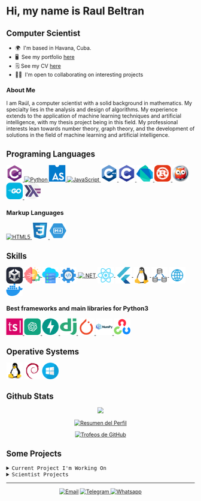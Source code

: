 # Hi, my name is Raul Beltran

## Computer Scientist
* 🌍  I'm based in Havana, Cuba.
* 🖥️  See my portfolio [here](https://rb58853.github.io/CV/)
* 🗒️  See my CV [here](https://github.com/rb58853/rb58853/raw/main/assets/cv%20.pdf)
* 🤝🏻  I'm open to collaborating on interesting projects


### About Me
I am Raúl, a computer scientist with a solid background in mathematics. My specialty lies in the analysis and design of algorithms. My experience extends to the application of machine learning techniques and artificial intelligence, with my thesis project being in this field.
My professional interests lean towards number theory, graph theory, and the development of solutions in the field of machine learning and artificial intelligence.


<!-- **Socials**
<p align="left"> <a href="https://www.github.com/rb58853" target="_blank" rel="noreferrer"><img src="assets/github.svg" width="30" height="30" /></a> <a href="https://t.me/rb58853" target="_blank" rel="noreferrer"><img src="assets/telegram.svg" width="30" height="30" /></a> <a href="mailto:rb58853@gmail.com" target="_blank" rel="noreferrer"><img src="assets/gmail.svg" width="30" height="30" /></a></p> -->


<!-- <h2 align = "center"> Programing Languages</h2> -->
## Programing Languages
<a align= "left" href = "https://rb58853.github.io/CV/#/skills">
    <img src="https://raw.githubusercontent.com/devicons/devicon/master/icons/csharp/csharp-original.svg" minwidth= "44" minheight="44" width="44" height="44" alt="C#" title="C#"/>
    <img src="https://raw.githubusercontent.com/danielcranney/readme-generator/main/public/icons/skills/python-colored.svg" width="44" height="44" alt="Python" title="Python"/>
    <img src="https://github.com/rb58853/rb58853/raw/main/assets/asm.svg" width="44" height="44" alt="MIPS" title="Assembly"/>
    <img src="https://raw.githubusercontent.com/danielcranney/readme-generator/main/public/icons/skills/javascript-colored.svg" width="44" height="44" alt="JavaScript" title="JavaScript"/>
    <img src="https://raw.githubusercontent.com/devicons/devicon/master/icons/cplusplus/cplusplus-original.svg" width="44" height="44" alt="C++" title="C++" />
    <img src="assets/c.png" width="44" height="44" alt="C" title="C"/> 
    <img src="https://raw.githubusercontent.com/devicons/devicon/master/icons/dart/dart-original.svg" width="44" height="44" alt="Dart" title="Dart"/>
    <img src="assets/SkillIconsRust.png" width="44" height="44" alt="RUST" title="Rust"/> 
    <img src="assets/Prolog.png" width="44" height="44" alt="Prolog" title="Prolog"/>
    <img src="assets/GO.png" width="44" height="44" alt="Golang" title="Golang"/> 
    <img src="assets/Haskell.png" width="44" height="44" alt="Haskell" title="Haskell"/> 
</a>   



<!-- <h3 align="center">Markup Languages</h3> -->
### Markup Languages
<a align= "left" href = "https://rb58853.github.io/CV/#/skills">
    <img src="https://raw.githubusercontent.com/danielcranney/readme-generator/main/public/icons/skills/html5-colored.svg" width="44" height="44" alt="HTML5" title="HTML5">
    <img src="https://raw.githubusercontent.com/devicons/devicon/master/icons/css3/css3-original.svg" width="44" height="44" alt="CSS" title="CSS">
    <img src="assets/markdown.png" width="44" height="44" alt="Markdown" title="Markdown">
</a>

<!-- <h2 align = "center"> Skills</h2> -->
## Skills
<a align= "left" href = "https://rb58853.github.io/CV/#/skills">
  <!-- <img align="center" src="https://raw.githubusercontent.com/devicons/devicon/master/icons/unity/unity-original.svg" width="44" height="44" alt="Unity" title="Unity"/> -->
  <img align="center" src="assets/Unity.png" width="44" height="44" alt="Unity" title="Unity"/>
  <img align="center" src="assets/AI.png" width="44" height="44" alt="Python" title="Artificial Intelligence"/>
  <img align="center" src="assets/SRI.png" width="44" height="44" alt="C#" title="Information Retrieval Systems"/>
  <img align="center" src="assets/compiler.png" width="44" height="44" alt="Compilers" title="Compilers"/>
  <img align="center" src="https://raw.githubusercontent.com/danielcranney/readme-generator/main/public/icons/skills/dot-net-colored.svg" width="44" height="44" alt=".NET" title=".Net"/>
  <img align="center" src="https://raw.githubusercontent.com/devicons/devicon/master/icons/react/react-original.svg" width="44" height="44" alt="C#" title="ReactJS"/>
  <img align="center" src="https://raw.githubusercontent.com/devicons/devicon/master/icons/flutter/flutter-original.svg" width="44" height="44" alt="C#" title="Flutter" />
  <img align="center" src="assets/OS.png" width="44" height="44" alt="C#" title="Operative Systems"/>
  <img align="center" src="assets/DS.png" width="44" height="44" alt="DS" title="Distributed Systems"/>
  <img align="center" src="assets/networks.png" width="44" height="44" alt="Networks" title="Networks"/>
  <img align="center" src="assets/docker.png" width="44" height="33" alt="Docker" title="Docker"/>
</a>




<!-- <h3 align = "center"> Best frameworks and main libraries for Python3</h3> -->
### Best frameworks and main libraries for Python3
<a align= "left" href = "https://rb58853.github.io/CV/#/skills">
    <img src="https://github.com/rb58853/rb58853/raw/main/assets/typesense.webp" width="44" height="44" alt="Python" title="Typesense"/>
    <img src="https://github.com/rb58853/rb58853/raw/main/assets/openai.svg" width="44" height="44" alt="openai" title="OpenAI"/>
    <img src="https://github.com/devicons/devicon/raw/master/icons/fastapi/fastapi-original.svg" width="44" height="44" alt="Python" title="FastAPI"/>
    <img src="assets/django.png" width="44" height="44" alt="Django" title="Django"/>
    <img src="https://github.com/devicons/devicon/blob/master/icons/pytorch/pytorch-original.svg" title="Pytorch"  alt="Pytorch" width="44" height="44" title="Pytorch"/>
    <img src="https://github.com/devicons/devicon/blob/master/icons/numpy/numpy-original-wordmark.svg" title="Numpy" alt="Numpy" width="44" height="44" title="Numpy"/>
    <img src="https://github.com/devicons/devicon/blob/master/icons/opencv/opencv-original.svg" alt="mpl" width="44" height="44" title="OpenCV"/>
</a>




<!-- <h2 align = "center">Operative Systems</h2> -->
## Operative Systems
<div align= "left">
  <img src="https://raw.githubusercontent.com/devicons/devicon/master/icons/linux/linux-original.svg" title="Linux" alt="Linux" width="44" height="44"/> 
  <img src="https://raw.githubusercontent.com/devicons/devicon/master/icons/debian/debian-original.svg"  title="Debian" alt="Debian" width="44" height="44"/> 
  <img src="assets/windows.png"  title="Windows" alt="Windows" width="44" height="44"/> 
</div>














<!-- <h2 align = "center">Github Stats</h2> -->
## Github Stats
<div align = "center">
<img width="1200" height="auto" src="https://streak-stats.demolab.com?user=rb58853&theme=radical&hide_border=false&border_radius=5&card_width=1200">


[![Resumen del Perfil](https://github-profile-summary-cards.vercel.app/api/cards/profile-details?username=rb58853&theme=radical)](https://github.com/rb58853)

<!-- [![Estadísticas de GitHub](https://github-readme-stats.vercel.app/api?username=rb58853&show_icons=true&theme=radical)](https://github.com/rb58853) -->

[![Trofeos de GitHub](https://github-profile-trophy.vercel.app/?username=rb58853&theme=radical&row=1&column=5&hide=no-frame,stars)](https://github.com/rb58853)

<!-- [![Estadísticas del lenguaje](https://github-readme-stats.vercel.app/api/top-langs/?username=rb58853&theme=radical&size_weight=0&count_weight=1&hide=CSS,HTML)](https://github.com/anuraghazra/github-readme-stats) -->

<!-- [![committers.top badge](https://user-badge.committers.top/cuba/rb58853.svg)](https://user-badge.committers.top/cuba/rb58853) -->

</div>
















<!-- <h2 align="center">Some Projects</h2> -->
## Some Projects
<div align="left">
    <details>
        <summary><kbd>Current Project I'm Working On</kbd></summary>
        <!-- <kbd> -->
        <div align= "center"><img width="300" height="auto" src="assets/projects/arcane/Logo.png"></div>
        <div align="left">

  ## Arcane
  Arcane is an innovative digital game that combines a sophisticated card-based combat system with traditional roguelike mechanics. The game implements three distinctive magical specializations: Elemental Mage (dominion of natural elements), Summoner Mage (convocation of supernatural entities) and Blood Mage (manipulation of vital essence).
  The technical system is built on Unity with C#, incorporating SOLID principles and agile development methodologies. A distinctive feature is its evolutionary card system, where each specialization has its own unique library of magical cards.
  
  To ensure global accessibility, Arcane implements an advanced internationalization system supporting multiple languages, including Spanish, English, Simplified/Traditional Chinese, Japanese, Korean, among others.

  The game offers broad possibilities for future expansion, including:
  * New magical systems and specializations
  * Expansion of the progression system
  * Multiplayer modes
  * New gameplay mechanics
  ### Languages and Technologies
  - **Unity**: Graphics engine used to generate the game
  - **C#**: Project code is programmed in C#
  - **Python**: Used in parallel to generate languages in indexing time
  - **OpenAI**: Python library used to automate language generation with NLP models
  ### Current Status
  Currently in development mode and is a closed-source project. Once the project is completed, an open-source repository will be created with purely informational purposes.

</div>
<!-- </kbd> -->
</div>
</details>

<details><summary align = "left"><kbd>Scientist Projects</kbd></summary>
<details><summary align = "left">Audio Genre Classification</summary>
<div>

## Audio Genre Classification

The classification of music genres plays a crucial role in modern digital audio signal processing applications. In this study, we propose several machine learning approaches to accurately categorize music tracks into predefined genres. Each approach uses different sets of features that can be extracted from songs; ranging from common ones like MFCC (Mel-frequency cepstral coefficients) and direct audio signals to less explored features in this context such as song lyrics and Wavelet Transform. To evaluate the models, we use the GTZAN reference dataset in the field. The results obtained highlight that song lyrics do not contribute much to classification, at least in the dataset used. The other models show results consistent with the state of the art, with an accuracy between 75% and 80%.

### Languages and Technologies
* Machin Learning / Artificial Intelligence | Python
* Models: CNN, RNN
* Keywords: Music genre, CNN, spectrograms, MFCC, Conv1D, encoder

<div align = "right">
<kbd><a href="https://github.com/science-engineering-art/mugenfier">
<!-- <img src="assets/github.svg" width="15" height="15" alt=""/>  -->
repository</a></kbd>   
<kbd><a href="https://rb58853.github.io/CV/projects/audioML/audioML.pdf">paper</a></kbd>
<div>

</div>
</details>
<details><summary align = "left">Image Retrieval System using Machine Learning</summary>
<div>

## Image Retrieval System using Machine Learning
In this project, the problem of precise image retrieval is addressed. The work employs a new approach: the application of the Segment Anything (SAM) segmentation models and the Constractive Language-Image Pretraining (CLIP) model for the generation of multimodal embeddings. Special emphasis is placed on image retrieval via precise queries, taking into account the position of image segments that compose the same, processing both text and images.

### Languages and Technologies
* IRS / ML / AI | Python
* Keywords: Embeddings, Multimodals Embeddings

<div align = "right">
<kbd><a href="https://github.com/rb58853/ML-RSI-Images">
<!-- <img src="assets/github.svg" width="15" height="15" alt=""/>  -->
repository</a></kbd>   
<kbd><a href="https://rb58853.github.io/CV/projects/IRSImagesCLIP/IRSImagesCLIP.pdf">paper</a></kbd>
<div>
</div>
</details>
</details>







---
<div align=center>
 <!-- <a href="https://www.linkedin.com/in/kartikkapgate/" target="_blank"><img src="https://img.shields.io/static/v1?style=for-the-badge&message=LinkedIn&color=0A44C2&logo=LinkedIn&logoColor=FFFFFF&label=" alt="LinkedIn" /></a> -->
<a href="mailto:rb58853@gmail.com" target="_blank"><img alt="Email" src="https://img.shields.io/static/v1?style=for-the-badge&message=Gmail&color=EA4335&logo=Gmail&logoColor=FFFFFF&label=" /></a>
<a href="https://t.me/rb58853" target="_blank">
<img alt="Telegram" src="https://img.shields.io/static/v1?style=for-the-badge&message=Telegram&color=0088CC&logo=Telegram&logoColor=FFFFFF&label=" />
</a>
<a href="wa.me/5358486223" target="_blank">
<img alt="Whatsapp" src="https://img.shields.io/static/v1?style=for-the-badge&message=Whatsapp&color=25D344&logo=Whatsapp&logoColor=FFFFFF&label=" />
</a>
<!-- <a href="wa.me/5358486223" target="_blank"><img alt="Steam" src="https://img.shields.io/static/v1?style=for-the-badge&message=Steam&color=00AEFF&logo=Steam&logoColor=FFFFFF&label=" /></a> -->
</div>

